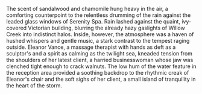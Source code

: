 The scent of sandalwood and chamomile hung heavy in the air, a comforting counterpoint to the relentless drumming of the rain against the leaded glass windows of Serenity Spa.  Rain lashed against the quaint, ivy-covered Victorian building, blurring the already hazy gaslights of Willow Creek into indistinct halos.  Inside, however, the atmosphere was a haven of hushed whispers and gentle music, a stark contrast to the tempest raging outside.  Eleanor Vance, a massage therapist with hands as deft as a sculptor's and a spirit as calming as the twilight sea, kneaded tension from the shoulders of her latest client, a harried businesswoman whose jaw was clenched tight enough to crack walnuts.  The low hum of the water feature in the reception area provided a soothing backdrop to the rhythmic creak of Eleanor's chair and the soft sighs of her client, a small island of tranquility in the heart of the storm.
